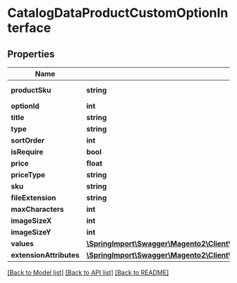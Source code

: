 # CatalogDataProductCustomOptionInterface

## Properties
Name | Type | Description | Notes
------------ | ------------- | ------------- | -------------
**productSku** | **string** | Product SKU | 
**optionId** | **int** | Option id | [optional] 
**title** | **string** | Option title | 
**type** | **string** | Option type | 
**sortOrder** | **int** | Sort order | 
**isRequire** | **bool** | Is require | 
**price** | **float** | Price | [optional] 
**priceType** | **string** | Price type | [optional] 
**sku** | **string** | Sku | [optional] 
**fileExtension** | **string** |  | [optional] 
**maxCharacters** | **int** |  | [optional] 
**imageSizeX** | **int** |  | [optional] 
**imageSizeY** | **int** |  | [optional] 
**values** | [**\SpringImport\Swagger\Magento2\Client\Model\CatalogDataProductCustomOptionValuesInterface[]**](CatalogDataProductCustomOptionValuesInterface.md) |  | [optional] 
**extensionAttributes** | [**\SpringImport\Swagger\Magento2\Client\Model\CatalogDataProductCustomOptionExtensionInterface**](CatalogDataProductCustomOptionExtensionInterface.md) |  | [optional] 

[[Back to Model list]](../README.md#documentation-for-models) [[Back to API list]](../README.md#documentation-for-api-endpoints) [[Back to README]](../README.md)


